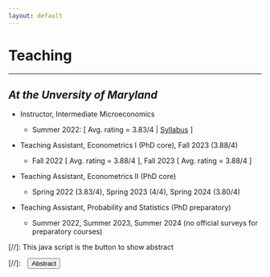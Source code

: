 ```yaml
---
layout: default
---
```


# Teaching
-------------------------------------------
## _At the Unversity of Maryland_
- Instructor, Intermediate Microeconomics
  - Summer 2022: [ Avg. rating = 3.83/4 | [Syllabus](/assets/pdfs/ECON306_Summer1_2023_Syllabus.pdf/) ]

- Teaching Assistant, Econometrics I (PhD core), Fall 2023 (3.88/4)
  - Fall 2022 [ Avg. rating = 3.88/4 ], Fall 2023 [ Avg. rating = 3.88/4 ]

- Teaching Assistant, Econometrics II (PhD core)
  - Spring 2022 (3.83/4), Spring 2023 (4/4), Spring 2024 (3.80/4)

- Teaching Assistant, Probability and Statistics (PhD preparatory)
  - Summer 2022, Summer 2023, Summer 2024 (no official surveys for preparatory courses)

[//]: This java script is the button to show abstract
<script>
 function visib(id) {
  var x = document.getElementById(id);
  if (x.style.display === "block") {
    x.style.display = "none";
  } else {
    x.style.display = "block";
  }
}
</script>

[//]:&emsp;<button onclick="visib('polariz')" class="btn btn--inverse btn--small">Abstract</button>

